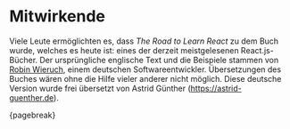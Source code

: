 # Mitwirkende

Viele Leute ermöglichten es, dass *The Road to Learn React* zu dem Buch wurde, welches es heute ist: eines der derzeit meistgelesenen React.js-Bücher. Der ursprüngliche englische Text und die Beispiele stammen von [Robin Wieruch](https://www.robinwieruch.de/), einem deutschen Softwareentwickler. Übersetzungen des Buches wären ohne die Hilfe vieler anderer nicht möglich. Diese deutsche Version wurde frei übersetzt von Astrid Günther (https://astrid-guenther.de).

{pagebreak}

